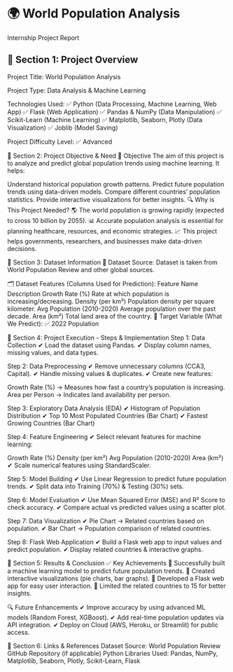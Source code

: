 
# 🌍 World Population Analysis
Internship Project Report
## 📌 Section 1: Project Overview
Project Title:
World Population Analysis

Project Type:
Data Analysis & Machine Learning

Technologies Used:
✅ Python (Data Processing, Machine Learning, Web App)
✅ Flask (Web Application)
✅ Pandas & NumPy (Data Manipulation)
✅ Scikit-Learn (Machine Learning)
✅ Matplotlib, Seaborn, Plotly (Data Visualization)
✅ Joblib (Model Saving)

Project Difficulty Level:
✅ Advanced

📌 Section 2: Project Objective & Need
🎯 Objective
The aim of this project is to analyze and predict global population trends using machine learning. It helps:

Understand historical population growth patterns.
Predict future population trends using data-driven models.
Compare different countries’ population statistics.
Provide interactive visualizations for better insights.
🔍 Why is This Project Needed?
🌎 The world population is growing rapidly (expected to cross 10 billion by 2055).
📊 Accurate population analysis is essential for planning healthcare, resources, and economic strategies.
📈 This project helps governments, researchers, and businesses make data-driven decisions.

📌 Section 3: Dataset Information
📜 Dataset Source:
Dataset is taken from World Population Review and other global sources.

🗂️ Dataset Features (Columns Used for Prediction):
Feature Name	Description
Growth Rate (%)	Rate at which population is increasing/decreasing.
Density (per km²)	Population density per square kilometer.
Avg Population (2010-2020)	Average population over the past decade.
Area (km²)	Total land area of the country.
📌 Target Variable (What We Predict):
✅ 2022 Population

📌 Section 4: Project Execution - Steps & Implementation
Step 1: Data Collection
✔ Load the dataset using Pandas.
✔ Display column names, missing values, and data types.

Step 2: Data Preprocessing
✔ Remove unnecessary columns (CCA3, Capital).
✔ Handle missing values & duplicates.
✔ Create new features:

Growth Rate (%) → Measures how fast a country’s population is increasing.
Area per Person → Indicates land availability per person.

Step 3: Exploratory Data Analysis (EDA)
✔ Histogram of Population Distribution
✔ Top 10 Most Populated Countries (Bar Chart)
✔ Fastest Growing Countries (Bar Chart)

Step 4: Feature Engineering
✔ Select relevant features for machine learning:

Growth Rate (%)
Density (per km²)
Avg Population (2010-2020)
Area (km²)
✔ Scale numerical features using StandardScaler.

Step 5: Model Building
✔ Use Linear Regression to predict future population trends.
✔ Split data into Training (70%) & Testing (30%) sets.

Step 6: Model Evaluation
✔ Use Mean Squared Error (MSE) and R² Score to check accuracy.
✔ Compare actual vs predicted values using a scatter plot.

Step 7: Data Visualization
✔ Pie Chart → Related countries based on population.
✔ Bar Chart → Population comparison of related countries.

Step 8: Flask Web Application
✔ Build a Flask web app to input values and predict population.
✔ Display related countries & interactive graphs.

📌 Section 5: Results & Conclusion
✅ Key Achievements
🔹 Successfully built a machine learning model to predict future population trends.
🔹 Created interactive visualizations (pie charts, bar graphs).
🔹 Developed a Flask web app for easy user interaction.
🔹 Limited the related countries to 15 for better insights.

🔍 Future Enhancements
✔ Improve accuracy by using advanced ML models (Random Forest, XGBoost).
✔ Add real-time population updates via API integration.
✔ Deploy on Cloud (AWS, Heroku, or Streamlit) for public access.

📌 Section 6: Links & References
Dataset Source: World Population Review
GitHub Repository (if applicable)
Python Libraries Used: Pandas, NumPy, Matplotlib, Seaborn, Plotly, Scikit-Learn, Flask
